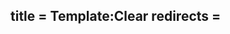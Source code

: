 title = Template:Clear
redirects =
---

<div style="clear:{{{1|both}}};"></div><noinclude>

</noinclude>